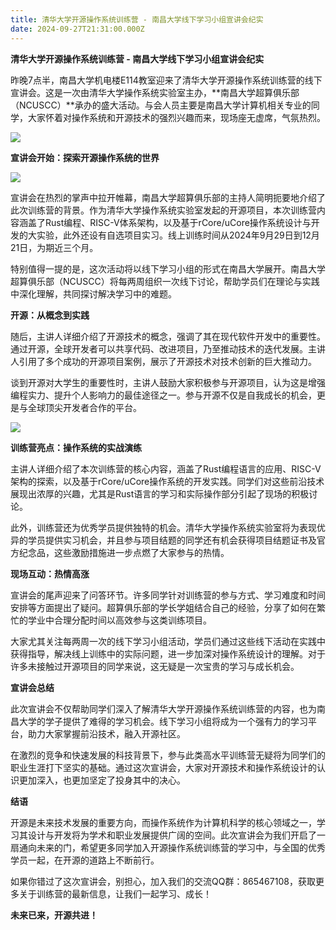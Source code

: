 ```yaml
---
title: 清华大学开源操作系统训练营 - 南昌大学线下学习小组宣讲会纪实
date: 2024-09-27T21:31:00.000Z
---
```

**清华大学开源操作系统训练营 - 南昌大学线下学习小组宣讲会纪实**

昨晚7点半，南昌大学机电楼E114教室迎来了清华大学开源操作系统训练营的线下宣讲会。这是一次由清华大学操作系统实验室主办，**南昌大学超算俱乐部（NCUSCC）**承办的盛大活动。与会人员主要是南昌大学计算机相关专业的同学，大家怀着对操作系统和开源技术的强烈兴趣而来，现场座无虚席，气氛热烈。

![](/images/72994632f3340a1983774096d0b497b3.jpg)

**宣讲会开始：探索开源操作系统的世界**

![](/images/5ae6fe5be8ba96c7ee7edd029a5bba0d.jpg)

宣讲会在热烈的掌声中拉开帷幕，南昌大学超算俱乐部的主持人简明扼要地介绍了此次训练营的背景。作为清华大学操作系统实验室发起的开源项目，本次训练营内容涵盖了Rust编程、RISC-V体系架构，以及基于rCore/uCore操作系统设计与开发的大实验，此外还设有自选项目实习。线上训练时间从2024年9月29日到12月21日，为期近三个月。

特别值得一提的是，这次活动将以线下学习小组的形式在南昌大学展开。南昌大学超算俱乐部（NCUSCC）将每两周组织一次线下讨论，帮助学员们在理论与实践中深化理解，共同探讨解决学习中的难题。

**开源：从概念到实践**

随后，主讲人详细介绍了开源技术的概念，强调了其在现代软件开发中的重要性。通过开源，全球开发者可以共享代码、改进项目，乃至推动技术的迭代发展。主讲人引用了多个成功的开源项目案例，展示了开源技术对技术创新的巨大推动力。

谈到开源对大学生的重要性时，主讲人鼓励大家积极参与开源项目，认为这是增强编程实力、提升个人影响力的最佳途径之一。参与开源不仅是自我成长的机会，更是与全球顶尖开发者合作的平台。

![](/images/0b229a01a4f2e028553bbfff113c7e5f.jpg)

**训练营亮点：操作系统的实战演练**

主讲人详细介绍了本次训练营的核心内容，涵盖了Rust编程语言的应用、RISC-V架构的探索，以及基于rCore/uCore操作系统的开发实践。同学们对这些前沿技术展现出浓厚的兴趣，尤其是Rust语言的学习和实际操作部分引起了现场的积极讨论。

此外，训练营还为优秀学员提供独特的机会。清华大学操作系统实验室将为表现优异的学员提供实习机会，并且参与项目结题的同学还有机会获得项目结题证书及官方纪念品，这些激励措施进一步点燃了大家参与的热情。

**现场互动：热情高涨**

宣讲会的尾声迎来了问答环节。许多同学针对训练营的参与方式、学习难度和时间安排等方面提出了疑问。超算俱乐部的学长学姐结合自己的经验，分享了如何在繁忙的学业中合理分配时间以高效参与这类训练项目。

大家尤其关注每两周一次的线下学习小组活动，学员们通过这些线下活动在实践中获得指导，解决线上训练中的实际问题，进一步加深对操作系统设计的理解。对于许多未接触过开源项目的同学来说，这无疑是一次宝贵的学习与成长机会。

**宣讲会总结**

此次宣讲会不仅帮助同学们深入了解清华大学开源操作系统训练营的内容，也为南昌大学的学子提供了难得的学习机会。线下学习小组将成为一个强有力的学习平台，助力大家掌握前沿技术，融入开源社区。

在激烈的竞争和快速发展的科技背景下，参与此类高水平训练营无疑将为同学们的职业生涯打下坚实的基础。通过这次宣讲会，大家对开源技术和操作系统设计的认识更加深入，也更加坚定了投身其中的决心。

**结语**

开源是未来技术发展的重要方向，而操作系统作为计算机科学的核心领域之一，学习其设计与开发将为学术和职业发展提供广阔的空间。此次宣讲会为我们开启了一扇通向未来的门，希望更多同学加入开源操作系统训练营的学习中，与全国的优秀学员一起，在开源的道路上不断前行。

如果你错过了这次宣讲会，别担心，加入我们的交流QQ群：865467108，获取更多关于训练营的最新信息，让我们一起学习、成长！

**未来已来，开源共进！**
